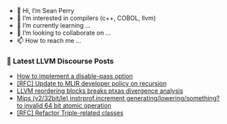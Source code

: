 - 👋 Hi, I’m Sean Perry
- 👀 I’m interested in compilers (c++, COBOL, llvm)
- 🌱 I’m currently learning ...
- 💞️ I’m looking to collaborate on ...
- 📫 How to reach me ...

<!---
s66perry/s66perry is a ✨ special ✨ repository because its `README.md` (this file) appears on your GitHub profile.
You can click the Preview link to take a look at your changes.
--->
### 📕 Latest LLVM Discourse Posts

<!-- DISCOURSE-LLVM:START -->
- [How to implement a disable-pass option](https://discourse.llvm.org/t/how-to-implement-a-disable-pass-option/71149#post_1)
- [[RFC] Update to MLIR developer policy on recursion](https://discourse.llvm.org/t/rfc-update-to-mlir-developer-policy-on-recursion/62235?page=2#post_22)
- [LLVM reordering blocks breaks ptxas divergence analysis](https://discourse.llvm.org/t/llvm-reordering-blocks-breaks-ptxas-divergence-analysis/71126#post_12)
- [Mips &lpar;v2/32bit/le&rpar; instrprof.increment generating/lowering/something? to invalid 64 bit atomic operation](https://discourse.llvm.org/t/mips-v2-32bit-le-instrprof-increment-generating-lowering-something-to-invalid-64-bit-atomic-operation/71147#post_2)
- [[RFC] Refactor Triple-related classes](https://discourse.llvm.org/t/rfc-refactor-triple-related-classes/70410#post_11)
<!-- DISCOURSE-LLVM:END -->
